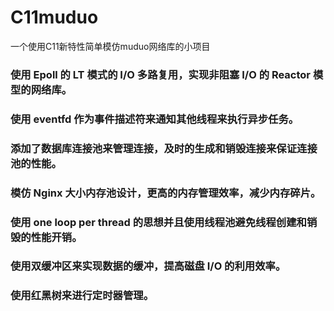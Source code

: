 # C11muduo
一个使用C11新特性简单模仿muduo网络库的小项目
### 使用 Epoll 的 LT 模式的 I/O 多路复用，实现非阻塞 I/O 的 Reactor 模型的网络库。
### 使用 eventfd 作为事件描述符来通知其他线程来执行异步任务。
### 添加了数据库连接池来管理连接，及时的生成和销毁连接来保证连接池的性能。
### 模仿 Nginx 大小内存池设计，更高的内存管理效率，减少内存碎片。
### 使用 one loop per thread 的思想并且使用线程池避免线程创建和销毁的性能开销。
### 使用双缓冲区来实现数据的缓冲，提高磁盘 I/O 的利用效率。
### 使用红黑树来进行定时器管理。

